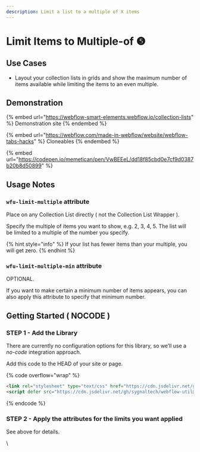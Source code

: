 ```yaml
---
description: Limit a list to a multiple of X items
---
```


# Limit Items to Multiple-of ❺

## Use Cases

* Layout your collection lists in grids and show the maximum number of items available while limiting the items to an even multiple.

## Demonstration

{% embed url="https://webflow-smart-elements.webflow.io/collection-lists" %}
Demonstration site
{% endembed %}

{% embed url="https://webflow.com/made-in-webflow/website/webflow-tabs-hacks" %}
Cloneables
{% endembed %}

{% embed url="https://codepen.io/memetican/pen/VwBEEeL/dd18f85cbd0e7cf9d0387b20b8d50899" %}

## Usage Notes <a href="#usage-notes" id="usage-notes"></a>

### `wfu-limit-multiple` attribute <a href="#wfu-limit-items-attribute" id="wfu-limit-items-attribute"></a>

Place on any Collection List directly ( not the Collection List Wrapper ).

Specify the multiple of items you want to show, e.g. 2, 3, 4, 5. The list will be limited to a multiple of the number you specify.

{% hint style="info" %}
If your list has fewer items than your multiple, you will get zero.
{% endhint %}

### `wfu-limit-multiple-min` attribute <a href="#wfu-limit-items-attribute" id="wfu-limit-items-attribute"></a>

OPTIONAL.

If you want to make certain a minimum number of items appears, you can also apply this attribute to specify that minimum number.

## Getting Started ( NOCODE ) <a href="#getting-started-nocode" id="getting-started-nocode"></a>

### STEP 1 - Add the Library <a href="#step-1---add-the-library" id="step-1---add-the-library"></a>

There are currently no configuration options for this library, so we’ll use a _no-code_ integration approach.

Add this code to the HEAD of your site or page.

{% code overflow="wrap" %}
```html
<link rel="stylesheet" type="text/css" href="https://cdn.jsdelivr.net/gh/sygnaltech/webflow-util@5.2.8/dist/css/webflow-html.css">
<script defer src="https://cdn.jsdelivr.net/gh/sygnaltech/webflow-util@5.2.8/dist/nocode/webflow-html.js"></script>
```
{% endcode %}

### STEP 2 - Apply the attributes for the limits you want applied <a href="#step-2---apply-the-attributes-for-the-limits-you-want-applied" id="step-2---apply-the-attributes-for-the-limits-you-want-applied"></a>

See above for details.

\
